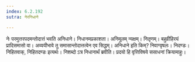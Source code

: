 ```yaml
---
index: 6.2.192
sutra: नेरनिधाने

---
```

नेः परमुत्तरपदमन्तोदात्तं भवति अनिधाने। निधानमप्रकाशता। अनिमूलम् न्यक्षम्। नितृणम्। बहुव्रीहिरयं प्रादिसमासो वा। अव्ययीभावे तु समासान्तोदात्तत्वेन एव सिद्धम्। अनिधाने इति किम्? निवाग्वृषलः। निदण्डः। निहितवाक्, निहितदण्डः इत्यर्थः। निशब्दो ऽत्र निधानार्थं ब्रवीति। प्रदयो हि वृत्तिविषये ससाधनां क्रियामाहुः।